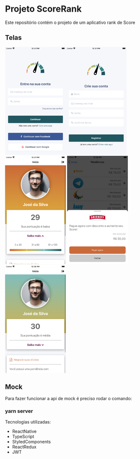 # Projeto ScoreRank

Este repositório contém o projeto de um aplicativo rank de Score

## Telas
<img src="./screen/ss1.png" width="200"><img src="./screen/ss2.png" width="200"><img src="./screen/ss3.png" width="200">
<img src="./screen/ss4.png" width="200"><img src="./screen/ss5.png" width="200">

## Mock

Para fazer funcionar a api de mock é preciso rodar o comando:

### yarn server


Tecnologias utilizadas:

 - ReactNative
 - TypeScript
 - StyledComponents
 - ReactRedux
 - JWT
